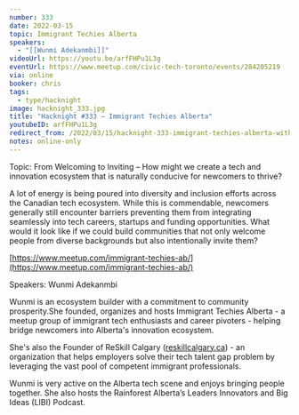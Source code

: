 ```yaml
---
number: 333
date: 2022-03-15
topic: Immigrant Techies Alberta
speakers:
  - "[[Wunmi Adekanmbi]]"
videoUrl: https://youtu.be/arfFHPu1L3g
eventUrl: https://www.meetup.com/civic-tech-toronto/events/284205219
via: online
booker: chris
tags:
  - type/hacknight
image: hacknight_333.jpg
title: "Hacknight #333 – Immigrant Techies Alberta"
youtubeID: arfFHPu1L3g
redirect_from: /2022/03/15/hacknight-333-immigrant-techies-alberta-with-wunmi-adekanmbi/
notes: online-only
---
```


Topic:
From Welcoming to Inviting – How might we create a tech and innovation ecosystem that is naturally conducive for newcomers to thrive?

A lot of energy is being poured into diversity and inclusion efforts across the Canadian tech ecosystem. While this is commendable, newcomers generally still encounter barriers preventing them from integrating seamlessly into tech careers, startups and funding opportunities. What would it look like if we could build communities that not only welcome people from diverse backgrounds but also intentionally invite them?

[https://www.meetup.com/immigrant-techies-ab/](https://www.meetup.com/immigrant-techies-ab/)

Speakers:
Wunmi Adekanmbi

Wunmi is an ecosystem builder with a commitment to community prosperity.She founded, organizes and hosts Immigrant Techies Alberta - a meetup group of immigrant tech enthusiasts and career pivoters - helping bridge newcomers into Alberta's innovation ecosystem.

She's also the Founder of ReSkill Calgary ([reskillcalgary.ca](http://reskillcalgary.ca)) - an organization that helps employers solve their tech talent gap problem by leveraging the vast pool of competent immigrant professionals.

Wunmi is very active on the Alberta tech scene and enjoys bringing people together. She also hosts the Rainforest Alberta’s Leaders Innovators and Big Ideas (LIBI) Podcast.
